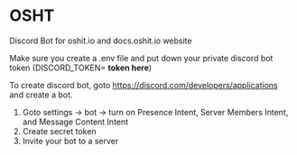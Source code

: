 # OSHT
Discord Bot for oshit.io and docs.oshit.io website

Make sure you create a .env file and put down your private discord bot token
(DISCORD_TOKEN= **token here**)

To create discord bot, goto https://discord.com/developers/applications and create a bot. 
1. Goto settings -> bot -> turn on Presence Intent, Server Members Intent, and Message Content Intent
2. Create secret token
3. Invite your bot to a server


